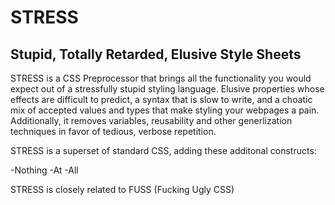 STRESS
======

Stupid, Totally Retarded, Elusive Style Sheets
----------------------------------------------

STRESS is a CSS Preprocessor that brings all the functionality you would expect out of a stressfully stupid styling language. Elusive properties whose effects are difficult to predict, a syntax that is slow to write, and a choatic mix of accepted values and types that make styling your webpages a pain. Additionally, it removes variables, reusability and other generlization techniques in favor of tedious, verbose repetition.

STRESS is a superset of standard CSS, adding these additonal constructs:

-Nothing
-At
-All


STRESS is closely related to FUSS (Fucking Ugly CSS)
